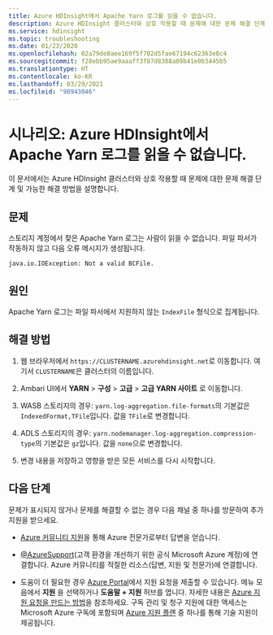 ```yaml
---
title: Azure HDInsight에서 Apache Yarn 로그를 읽을 수 없습니다.
description: Azure HDInsight 클러스터와 상호 작용할 때 문제에 대한 문제 해결 단계 및 가능한 해결 방법입니다.
ms.service: hdinsight
ms.topic: troubleshooting
ms.date: 01/23/2020
ms.openlocfilehash: 02a79de8aee169f5f702d5fae67194c62363e8c4
ms.sourcegitcommit: f28ebb95ae9aaaff3f87d8388a09b41e0b3445b5
ms.translationtype: HT
ms.contentlocale: ko-KR
ms.lasthandoff: 03/29/2021
ms.locfileid: "98943046"
---
```

# <a name="scenario-unable-to-read-apache-yarn-log-in-azure-hdinsight"></a>시나리오: Azure HDInsight에서 Apache Yarn 로그를 읽을 수 없습니다.

이 문서에서는 Azure HDInsight 클러스터와 상호 작용할 때 문제에 대한 문제 해결 단계 및 가능한 해결 방법을 설명합니다.

## <a name="issue"></a>문제

스토리지 계정에서 찾은 Apache Yarn 로그는 사람이 읽을 수 없습니다. 파일 파서가 작동하지 않고 다음 오류 메시지가 생성됩니다.

```
java.io.IOException: Not a valid BCFile.
```

## <a name="cause"></a>원인

Apache Yarn 로그는 파일 파서에서 지원하지 않는 `IndexFile` 형식으로 집계됩니다.

## <a name="resolution"></a>해결 방법

1. 웹 브라우저에서 `https://CLUSTERNAME.azurehdinsight.net`로 이동합니다. 여기서 `CLUSTERNAME`은 클러스터의 이름입니다.

1. Ambari UI에서 **YARN** > **구성** > **고급** > **고급 YARN 사이트** 로 이동합니다.

1. WASB 스토리지의 경우: `yarn.log-aggregation.file-formats`의 기본값은 `IndexedFormat,TFile`입니다. 값을 `TFile`로 변경합니다.

1. ADLS 스토리지의 경우: `yarn.nodemanager.log-aggregation.compression-type`의 기본값은 `gz`입니다. 값을 `none`으로 변경합니다.

1. 변경 내용을 저장하고 영향을 받은 모든 서비스를 다시 시작합니다.

## <a name="next-steps"></a>다음 단계

문제가 표시되지 않거나 문제를 해결할 수 없는 경우 다음 채널 중 하나를 방문하여 추가 지원을 받으세요.

* [Azure 커뮤니티 지원](https://azure.microsoft.com/support/community/)을 통해 Azure 전문가로부터 답변을 얻습니다.

* [@AzureSupport](https://twitter.com/azuresupport)(고객 환경을 개선하기 위한 공식 Microsoft Azure 계정)에 연결합니다. Azure 커뮤니티를 적절한 리소스(답변, 지원 및 전문가)에 연결합니다.

* 도움이 더 필요한 경우 [Azure Portal](https://portal.azure.com/?#blade/Microsoft_Azure_Support/HelpAndSupportBlade/)에서 지원 요청을 제출할 수 있습니다. 메뉴 모음에서 **지원** 을 선택하거나 **도움말 + 지원** 허브를 엽니다. 자세한 내용은 [Azure 지원 요청을 만드는 방법](../../azure-portal/supportability/how-to-create-azure-support-request.md)을 참조하세요. 구독 관리 및 청구 지원에 대한 액세스는 Microsoft Azure 구독에 포함되며 [Azure 지원 플랜](https://azure.microsoft.com/support/plans/) 중 하나를 통해 기술 지원이 제공됩니다.